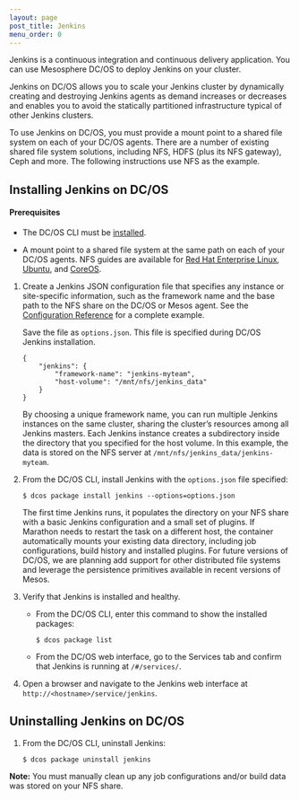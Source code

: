 ```yaml
---
layout: page
post_title: Jenkins
menu_order: 0
---
```


Jenkins is a continuous integration and continuous delivery application. You can use Mesosphere DC/OS to deploy Jenkins on your cluster.

Jenkins on DC/OS allows you to scale your Jenkins cluster by dynamically creating and destroying Jenkins agents as demand increases or decreases and enables you to avoid the statically partitioned infrastructure typical of other Jenkins clusters.

To use Jenkins on DC/OS, you must provide a mount point to a shared file system on each of your DC/OS agents. There are a number of existing shared file system solutions, including NFS, HDFS (plus its NFS gateway), Ceph and more. The following instructions use NFS as the example.

## Installing Jenkins on DC/OS

#### Prerequisites

*   The DC/OS CLI must be [installed][1].

*   A mount point to a shared file system at the same path on each of your DC/OS agents. NFS guides are available for [Red Hat Enterprise Linux][2], [Ubuntu][3], and [CoreOS][4].

1.  Create a Jenkins JSON configuration file that specifies any instance or site-specific information, such as the framework name and the base path to the NFS share on the DC/OS or Mesos agent. See the [Configuration Reference][5] for a complete example.
    
    Save the file as `options.json`. This file is specified during DC/OS Jenkins installation.
    
        {
            "jenkins": {
                "framework-name": "jenkins-myteam",
                "host-volume": "/mnt/nfs/jenkins_data"
            }
        }
        
    
    By choosing a unique framework name, you can run multiple Jenkins instances on the same cluster, sharing the cluster’s resources among all Jenkins masters. Each Jenkins instance creates a subdirectory inside the directory that you specified for the host volume. In this example, the data is stored on the NFS server at `/mnt/nfs/jenkins_data/jenkins-myteam`.

2.  From the DC/OS CLI, install Jenkins with the `options.json` file specified:
    
        $ dcos package install jenkins --options=options.json
        
    
    The first time Jenkins runs, it populates the directory on your NFS share with a basic Jenkins configuration and a small set of plugins. If Marathon needs to restart the task on a different host, the container automatically mounts your existing data directory, including job configurations, build history and installed plugins. For future versions of DC/OS, we are planning add support for other distributed file systems and leverage the persistence primitives available in recent versions of Mesos.

3.  Verify that Jenkins is installed and healthy.
    
    *   From the DC/OS CLI, enter this command to show the installed packages:
        
            $ dcos package list
            
    
    *   From the DC/OS web interface, go to the Services tab and confirm that Jenkins is running at `/#/services/`. <!-- screenshot of web UI -->

4.  Open a browser and navigate to the Jenkins web interface at `http://<hostname>/service/jenkins`.

## Uninstalling Jenkins on DC/OS

1.  From the DC/OS CLI, uninstall Jenkins:
    
        $ dcos package uninstall jenkins
        

**Note:** You must manually clean up any job configurations and/or build data was stored on your NFS share.

 [1]: /usage/cli/install/
 [2]: https://access.redhat.com/documentation/en-US/Red_Hat_Enterprise_Linux/7/html/Storage_Administration_Guide/ch-nfs.html
 [3]: https://help.ubuntu.com/14.04/serverguide/network-file-system.html
 [4]: https://coreos.com/os/docs/latest/mounting-storage.html#mounting-nfs-exports
 [5]: http://mesosphere.github.io/jenkins-mesos/docs/configuration.html